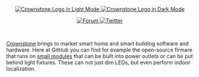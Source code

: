 
<p align="center">
  <a href="https://crownstone.rocks">
    <img src="https://raw.githubusercontent.com/crownstone/bluenet/master/docs/images/crownstone_logo_text_black.svg?sanitize=true#gh-light-mode-only" alt="Crownstone Logo in Light Mode" />
    <img src="https://raw.githubusercontent.com/crownstone/bluenet/master/docs/images/crownstone_logo_text_white.svg?sanitize=true#gh-dark-mode-only" alt="Crownstone Logo in Dark Mode" />
  </a>
</p>

<p align="center">
  <a href="https://crownstone.rocks/forum">
    <img src="https://img.shields.io/badge/Forum-Discord-blue" alt="Forum" />
  </a>
  <a href="https://twitter.com/CrownstoneRocks">
    <img src="https://img.shields.io/badge/Twitter-CrownstoneRocks-blue" alt="Twitter" />
  </a>
</p>

<br>

[Crownstone](http://crownstone.rocks) brings to market smart home and smart building software and hardware. Here at
GitHub you can find for example the open-source firmare that runs on
[small modules](https://shop.crownstone.rocks/products/built-in-crownstone) that can be built into power outlets or
can be put behind light fixtures. These can not just dim LEDs, but even perform indoor localization.

